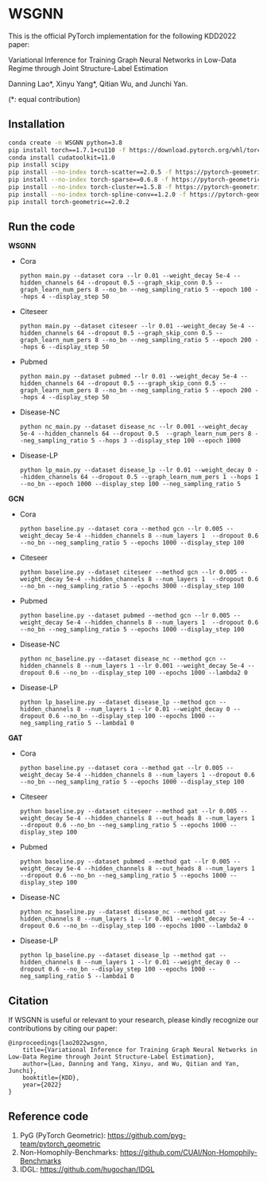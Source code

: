 # WSGNN

This is the official PyTorch implementation for the following KDD2022 paper:

Variational Inference for Training Graph Neural Networks in Low-Data Regime through Joint Structure-Label Estimation

Danning Lao\*, Xinyu Yang\*, Qitian Wu, and Junchi Yan.

(*: equal contribution)

## Installation

```bash
conda create -n WSGNN python=3.8
pip install torch==1.7.1+cu110 -f https://download.pytorch.org/whl/torch_stable.html
conda install cudatoolkit=11.0
pip install scipy
pip install --no-index torch-scatter==2.0.5 -f https://pytorch-geometric.com/whl/torch-1.7.0+cu110.html
pip install --no-index torch-sparse==0.6.8 -f https://pytorch-geometric.com/whl/torch-1.7.0+cu110.html
pip install --no-index torch-cluster==1.5.8 -f https://pytorch-geometric.com/whl/torch-1.7.0+cu110.html
pip install --no-index torch-spline-conv==1.2.0 -f https://pytorch-geometric.com/whl/torch-1.7.0+cu110.html
pip install torch-geometric==2.0.2
```

## Run the code

**WSGNN**

* Cora

  `python main.py --dataset cora --lr 0.01 --weight_decay 5e-4 --hidden_channels 64 --dropout 0.5 --graph_skip_conn 0.5 --graph_learn_num_pers 8 --no_bn --neg_sampling_ratio 5 --epoch 100 --hops 4 --display_step 50`

* Citeseer

  `python main.py --dataset citeseer --lr 0.01 --weight_decay 5e-4 --hidden_channels 64 --dropout 0.5 --graph_skip_conn 0.5 --graph_learn_num_pers 8 --no_bn --neg_sampling_ratio 5 --epoch 200 --hops 6 --display_step 50`

* Pubmed

  `python main.py --dataset pubmed --lr 0.01 --weight_decay 5e-4 --hidden_channels 64 --dropout 0.5 ---graph_skip_conn 0.5 --graph_learn_num_pers 8 --no_bn --neg_sampling_ratio 5 --epoch 200 --hops 4 --display_step 50`

* Disease-NC

  `python nc_main.py --dataset disease_nc --lr 0.001 --weight_decay 5e-4 --hidden_channels 64 --dropout 0.5  --graph_learn_num_pers 8 --neg_sampling_ratio 5 --hops 3 --display_step 100 --epoch 1000`

* Disease-LP

  `python lp_main.py --dataset disease_lp --lr 0.01 --weight_decay 0 --hidden_channels 64 --dropout 0.5 --graph_learn_num_pers 1 --hops 1 --no_bn --epoch 1000 --display_step 100 --neg_sampling_ratio 5 `

**GCN**

* Cora

  `python baseline.py --dataset cora --method gcn --lr 0.005 --weight_decay 5e-4 --hidden_channels 8 --num_layers 1  --dropout 0.6 --no_bn --neg_sampling_ratio 5 --epochs 1000 --display_step 100`

* Citeseer

  `python baseline.py --dataset citeseer --method gcn --lr 0.005 --weight_decay 5e-4 --hidden_channels 8 --num_layers 1  --dropout 0.6 --no_bn --neg_sampling_ratio 5 --epochs 3000 --display_step 100`

* Pubmed

  `python baseline.py --dataset pubmed --method gcn --lr 0.005 --weight_decay 5e-4 --hidden_channels 8 --num_layers 1  --dropout 0.6 --no_bn --neg_sampling_ratio 5 --epochs 1000 --display_step 100`

* Disease-NC

  `python nc_baseline.py --dataset disease_nc --method gcn --hidden_channels 8 --num_layers 1 --lr 0.001 --weight_decay 5e-4 --dropout 0.6 --no_bn --display_step 100 --epochs 1000 --lambda2 0`

* Disease-LP

  `python lp_baseline.py --dataset disease_lp --method gcn --hidden_channels 8 --num_layers 1 --lr 0.01 --weight_decay 0 --dropout 0.6 --no_bn --display_step 100 --epochs 1000 --neg_sampling_ratio 5 --lambda1 0`

**GAT**

* Cora

  `python baseline.py --dataset cora --method gat --lr 0.005 --weight_decay 5e-4 --hidden_channels 8 --num_layers 1 --dropout 0.6 --no_bn --neg_sampling_ratio 5 --epochs 1000 --display_step 100  `

* Citeseer

  `python baseline.py --dataset citeseer --method gat --lr 0.005 --weight_decay 5e-4 --hidden_channels 8 --out_heads 8 --num_layers 1 --dropout 0.6 --no_bn --neg_sampling_ratio 5 --epochs 1000 --display_step 100`

* Pubmed

  `python baseline.py --dataset pubmed --method gat --lr 0.005 --weight_decay 5e-4 --hidden_channels 8 --out_heads 8 --num_layers 1 --dropout 0.6 --no_bn --neg_sampling_ratio 5 --epochs 1000 --display_step 100`

* Disease-NC

  `python nc_baseline.py --dataset disease_nc --method gat --hidden_channels 8 --num_layers 1 --lr 0.001 --weight_decay 5e-4 --dropout 0.6 --no_bn --display_step 100 --epochs 1000 --lambda2 0`

* Disease-LP

  `python lp_baseline.py --dataset disease_lp --method gat --hidden_channels 8 --num_layers 1 --lr 0.01 --weight_decay 0 --dropout 0.6 --no_bn --display_step 100 --epochs 1000 --neg_sampling_ratio 5 --lambda1 0`

## Citation

If WSGNN is useful or relevant to your research, please kindly recognize our contributions by citing our paper:

```
@inproceedings{lao2022wsgnn,
    title={Variational Inference for Training Graph Neural Networks in Low-Data Regime through Joint Structure-Label Estimation},
    author={Lao, Danning and Yang, Xinyu, and Wu, Qitian and Yan, Junchi},
    booktitle={KDD},
    year={2022}
}
```

## Reference code

1. PyG (PyTorch Geometric): https://github.com/pyg-team/pytorch_geometric
1. Non-Homophily-Benchmarks:  https://github.com/CUAI/Non-Homophily-Benchmarks
1. IDGL: https://github.com/hugochan/IDGL

